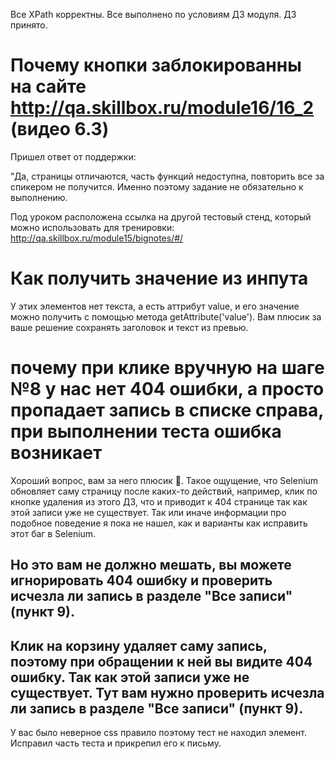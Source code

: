 Все XPath корректны. Все выполнено по условиям ДЗ модуля. ДЗ принято.

# Почему кнопки заблокированны на сайте http://qa.skillbox.ru/module16/16_2 (видео 6.3)
Пришел ответ от поддержки:

"Да, страницы отличаются, часть функций недоступна, повторить все за спикером не получится. Именно поэтому задание не обязательно к выполнению.

Под уроком расположена ссылка на другой тестовый стенд, который можно использовать для тренировки: http://qa.skillbox.ru/module15/bignotes/#/

# Как получить значение из инпута
У этих элементов нет текста, а есть аттрибут value, и его значение можно получить с помощью метода getAttribute('value'). Вам плюсик за ваше решение сохранять заголовок и текст из превью.

# почему при клике вручную на шаге №8 у нас нет 404 ошибки, а просто пропадает запись в списке справа, при выполнении теста ошибка возникает
Хороший вопрос, вам за него плюсик 🙂. Такое ощущение, что Selenium обновляет саму страницу после каких-то действий, например, клик по кнопке удаления из этого ДЗ, что и приводит к 404 странице так как этой записи уже не существует. Так или иначе информации про подобное поведение я пока не нашел, как и варианты как исправить этот баг в Selenium.

Но это вам не должно мешать, вы можете игнорировать 404 ошибку и проверить исчезла ли запись в разделе "Все записи" (пункт 9).
---
Клик на корзину удаляет саму запись, поэтому при обращении к ней вы видите 404 ошибку. Так как этой записи уже не существует. Тут вам нужно проверить исчезла ли запись в разделе "Все записи" (пункт 9).
---
У вас было неверное css правило поэтому тест не находил элемент. Исправил часть теста и прикрепил его к письму.
